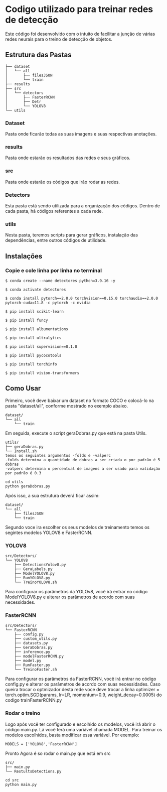 # Codigo utilizado para treinar redes de detecção

Este código foi desenvolvido com o intuito de facilitar a junção de várias redes neurais para o treino de detecção de objetos.
## Estrutura das Pastas
```
├── dataset
│   └── all
│       ├── filesJSON
│       └── train
├── results
├── src
│   └── detectors
│       ├── FasterRCNN
│       ├── Detr
│       └── YOLOV8
└── utils
```
### Dataset
Pasta onde ficarão todas as suas imagens e suas respectivas anotações.

### results
Pasta onde estarão os resultados das redes e seus gráficos.

### src
Pasta onde estarão os códigos que irão rodar as redes.

### Detectors
Esta pasta está sendo utilizada para a organização dos códigos. Dentro de cada pasta, há códigos referentes a cada rede.

### utils
Nesta pasta, teremos scripts para gerar gráficos, instalação das dependências, entre outros códigos de utilidade.

## Instalações

### Copie e cole linha por linha no terminal

```
$ conda create --name detectores python=3.9.16 -y

$ conda activate detectores

$ conda install pytorch==2.0.0 torchvision==0.15.0 torchaudio==2.0.0 pytorch-cuda=11.8 -c pytorch -c nvidia

$ pip install scikit-learn

$ pip install funcy

$ pip install albumentations

$ pip install ultralytics

$ pip install supervision==0.1.0

$ pip install pycocotools

$ pip install torchinfo

$ pip install vision-transformers

```
## Como Usar

Primeiro, você deve baixar um dataset no formato COCO e colocá-lo na pasta "dataset/all", conforme mostrado no exemplo abaixo.

```
dataset/
└── all
    └── train
```

Em seguida, execute o script geraDobras.py que está na pasta Utils.

```
utils/
├── geraDobras.py
└── Install.sh
temos os seguintes argumentos -folds e -valperc
-folds determina a quantidade de dobras a ser criada o por padrão é 5 dobras
-valperc determina o percentual de imagens a ser usado para validação por padrão é 0.3
```

```
cd utils
python geraDobras.py
```

Após isso, a sua estrutura deverá ficar assim:

```
dataset/
└── all
    ├── filesJSON
    └── train
```

Segundo voce ira escolher os seus modelos de treinamento temos os segintes modelos YOLOV8 e FasterRCNN.

### YOLOV8
```
src/Detectors/
└── YOLOV8
    ├── DetectionsYolov8.py
    ├── GeraLabels.py
    ├── ModelYOLOV8.py
    ├── RunYOLOV8.py
    └── TreinoYOLOV8.sh
```

Para configurar os parâmetros da YOLOv8, você irá entrar no código ModelYOLOV8.py e alterar os parâmetros de acordo com suas necessidades.

### FasterRCNN
```
src/Detectors/
└── FasterRCNN
    ├── config.py
    ├── custom_utils.py
    ├── datasets.py
    ├── GeraDobras.py
    ├── inference.py
    ├── modelFasterRCNN.py
    ├── model.py
    ├── RunFaster.py
    └── TreinoFaster.sh
```

Para configurar os parâmetros da FasterRCNN, você irá entrar no código 
config.py e alterar os parâmetros de acordo com suas necessidades. Caso queira trocar o optmizador desta rede voce deve trocar a linha optimizer = torch.optim.SGD(params, lr=LR, momentum=0.9, weight_decay=0.0005) do codigo trainFasterRCNN.py

### Rodar o treino

Logo após você ter configurado e escolhido os modelos, você irá abrir o código main.py. Lá você terá uma variável chamada MODEL. Para treinar os modelos escolhidos, basta modificar essa variável. Por exemplo:

```
MODELS = ['YOLOV8','FasterRCNN']
```

Pronto Agora é so rodar o main.py que está em src

```
src/
├── main.py
└── RestultsDetections.py
```

```
cd src
python main.py
```
